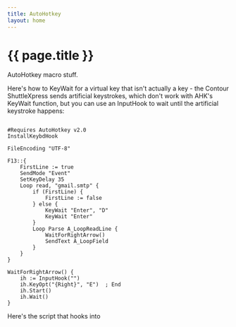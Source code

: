 ```yaml
---
title: AutoHotkey
layout: home
---
```

# {{ page.title }}

AutoHotkey macro stuff.

Here's how to KeyWait for a virtual key that isn't actually a key - the Contour ShuttleXpress sends artificial keystrokes, which don't work with AHK's KeyWait function, but you can use an InputHook to wait until the artificial keystroke happens:

```autohotkey

#Requires AutoHotkey v2.0
InstallKeybdHook

FileEncoding "UTF-8"

F13::{
    FirstLine := true
    SendMode "Event"
    SetKeyDelay 35
    Loop read, "gmail.smtp" {
        if (FirstLine) {
            FirstLine := false
        } else {
            KeyWait "Enter", "D"
            KeyWait "Enter"
        }
        Loop Parse A_LoopReadLine {
            WaitForRightArrow()
            SendText A_LoopField
        }
    }
}

WaitForRightArrow() {
    ih := InputHook("")
    ih.KeyOpt("{Right}", "E")  ; End
    ih.Start()
    ih.Wait()
}
```

Here's the script that hooks into 